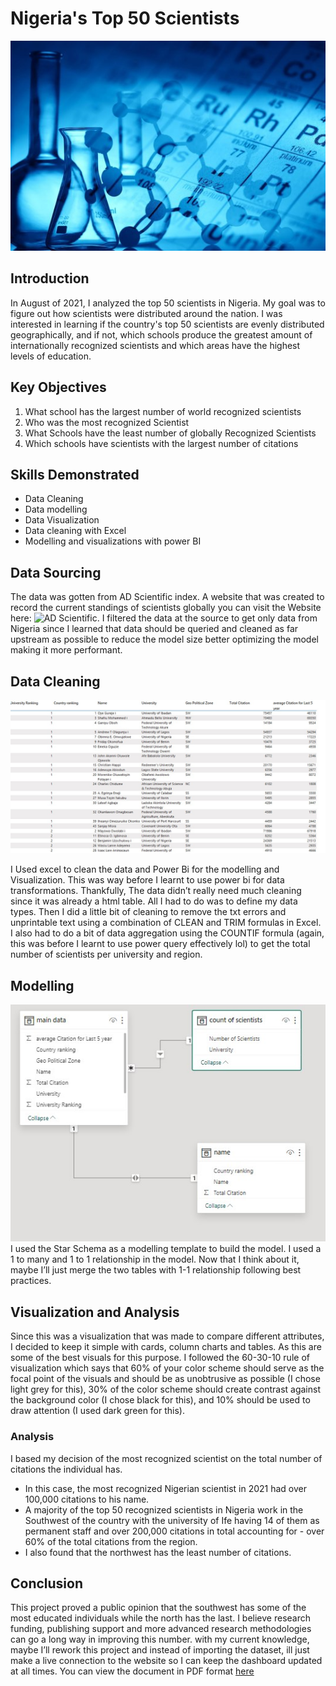 # Nigeria's Top 50 Scientists

![](introduction.jpg)

## Introduction
In August of 2021, I analyzed the top 50 scientists in Nigeria. My goal was to figure out how scientists were distributed around the nation. I was interested in learning if the country's top 50 scientists are  evenly distributed geographically, and if not, which schools produce the greatest amount of internationally recognized scientists and which areas have the highest levels of education.

## Key Objectives
1.	What school has the largest number of world recognized scientists
2.	Who was the most recognized Scientist
3.	What Schools have the least number of globally Recognized Scientists 
4.	Which schools have scientists with the largest number of citations

## Skills Demonstrated
-	Data Cleaning
-	Data modelling 
-	Data Visualization
-	Data cleaning with Excel
-	Modelling and visualizations with power BI

## Data Sourcing
The data was gotten from AD Scientific index. A website that was created to record the current standings of scientists globally you can visit the Website here: ![AD Scientific](https://www.adscientificindex.com/?country_code=ng). I filtered the data at the source to get only data from Nigeria since I learned that data should be queried and cleaned as far upstream as possible to reduce the model size better optimizing the model making it more performant. 

## Data Cleaning
![](Data.jpg)

I Used excel to clean the data and Power Bi for the modelling and Visualization. This was way before I learnt to use power bi for data transformations. Thankfully, The data didn’t really need much cleaning since it was already a html table. All I had to do was to define my data types. Then I did a little bit of cleaning to remove the txt errors and unprintable text using a combination of CLEAN and TRIM formulas in Excel. I also had to do a bit of data aggregation using the COUNTIF formula (again, this was before I learnt to use power query effectively lol) to get the total number of scientists per university and region. 

## Modelling
![](model.jpg)
I used the Star Schema as a modelling template to build the model. I used a 1 to many and 1 to 1 relationship in the model. Now that I think about it, maybe I’ll just merge the two tables with 1-1 relationship following best practices.

## Visualization and Analysis
[](dashboard.jpg)

Since this was a visualization that was made to compare different attributes, I decided to keep it simple with cards, column charts and tables. As this are some of the best visuals for this purpose. I followed the 60-30-10 rule of visualization which says that 60% of your color scheme should serve as the focal point of the visuals and  should be as unobtrusive as possible (I chose light grey for this), 30% of the color scheme should create contrast against the background color (I chose black for this), and 10% should be used to draw attention (I used dark green for this).

### Analysis

I based my decision of the most recognized scientist on the total number of citations the individual has.
- In this case, the most recognized Nigerian scientist in 2021 had over 100,000 citations to his name. 
- A majority of the top 50 recognized scientists in Nigeria work in the Southwest of the country with the university of Ife having 14 of them as permanent staff and over 200,000 citations in total accounting for - over 60% of the total citations from the region. 
- I also found that the northwest has the least number of citations.

## Conclusion

This project proved a public opinion that the southwest has some of the most educated individuals while the north has the last. 
I believe research funding, publishing support and more advanced research methodologies can go a long way in improving this number. 
with my current knowledge, maybe I’ll rework this project and instead of importing the dataset, ill just make a live connection to the website so I can keep the dashboard updated at all times.
You can view the document in PDF format [here](topscientists.pdf)

